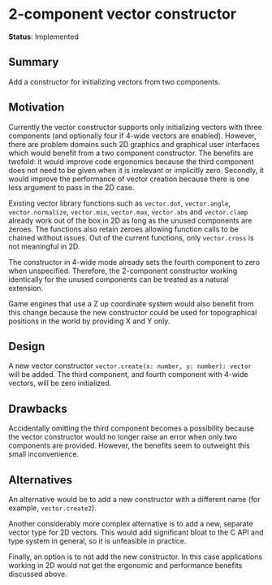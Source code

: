 # 2-component vector constructor

**Status**: Implemented

## Summary

Add a constructor for initializing vectors from two components.

## Motivation

Currently the vector constructor supports only initializing vectors with three components (and optionally four if 4-wide vectors are enabled). However, there are problem domains such 2D graphics and graphical user interfaces which would benefit from a two component constructor. The benefits are twofold: it would improve code ergonomics because the third component does not need to be given when it is irrelevant or implicitly zero. Secondly, it would improve the performance of vector creation because there is one less argument to pass in the 2D case.

Existing vector library functions such as `vector.dot`, `vector.angle`, `vector.normalize`, `vector.min`, `vector.max`, `vector.abs` and `vector.clamp` already work out of the box in 2D as long as the unused components are zeroes. The functions also retain zeroes allowing function calls to be chained without issues. Out of the current functions, only `vector.cross` is not meaningful in 2D.

The constructor in 4-wide mode already sets the fourth component to zero when unspecified. Therefore, the 2-component constructor working identically for the unused components can be treated as a natural extension.

Game engines that use a Z up coordinate system would also benefit from this change because the new constructor could be used for topographical positions in the world by providing X and Y only.

## Design

A new vector constructor `vector.create(x: number, y: number): vector` will be added. The third component, and fourth component with 4-wide vectors, will be zero initialized.

## Drawbacks

Accidentally omitting the third component becomes a possibility because the vector constructor would no longer raise an error when only two components are provided. However, the benefits seem to outweight this small inconvenience.

## Alternatives

An alternative would be to add a new constructor with a different name (for example, `vector.create2`).

Another considerably more complex alternative is to add a new, separate vector type for 2D vectors. This would add significant bloat to the C API and type system in general, so it is unfeasible in practice.

Finally, an option is to not add the new constructor. In this case applications working in 2D would not get the ergonomic and performance benefits discussed above.